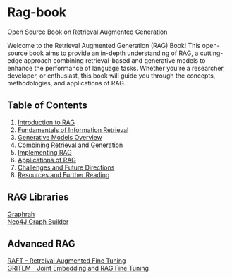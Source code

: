# Rag-book
Open Source Book on Retrieval Augmented Generation

Welcome to the Retrieval Augmented Generation (RAG) Book! This open-source book aims to provide an in-depth understanding of RAG, a cutting-edge approach combining retrieval-based and generative models to enhance the performance of language tasks. Whether you're a researcher, developer, or enthusiast, this book will guide you through the concepts, methodologies, and applications of RAG.

## Table of Contents

1. [Introduction to RAG](introduction.md)
2. [Fundamentals of Information Retrieval](information_retrieval.md)
3. [Generative Models Overview](generative_models.md)
4. [Combining Retrieval and Generation](rag_concept.md)
5. [Implementing RAG](implementation.md)
6. [Applications of RAG](applications.md)
7. [Challenges and Future Directions](challenges_future.md)
8. [Resources and Further Reading](resources.md)


## RAG Libraries
[Graphrah](https://github.com/microsoft/graphrag)  
[Neo4J Graph Builder](https://llm-graph-builder.neo4jlabs.com/)

## Advanced RAG
[RAFT - Retreival Augmented Fine Tuning](https://github.com/ShishirPatil/gorilla/tree/main/raft)  
[GRITLM - Joint Embedding and RAG Fine Tuning](https://github.com/ContextualAI/gritlm)
